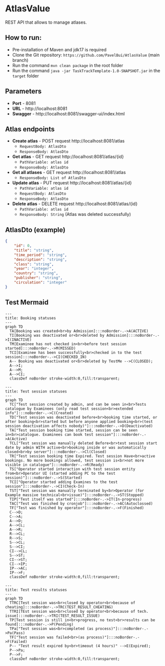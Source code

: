 # AtlasValue

REST API that allows to manage atlases. 

## How to run:
- Pre-installation of Maven and jdk17 is required
- Clone the Git repository: `https://github.com/PavelBui/AtlasValue` (main branch)
- Run the command `mvn clean package` in the root folder
- Run the command `java -jar TaskTrackTemplate-1.0-SNAPSHOT.jar` in the `target` folder

## Parameters
- **Port** - 8081
- **URL** - http://localhost:8081
- **Swagger** - http://localhost:8081/swagger-ui/index.html

## Atlas endpoints
- **Create atlas** - POST request http://localhost:8081/atlas
    - `RequestBody: AtlasDto`
    - `ResponseBody: AtlasDto`
- **Get atlas** - GET request http://localhost:8081/atlas/{id}
    - `PathVariable: atlas id`
    - `ResponseBody: AtlasDto`
- **Get all atlases** - GET request http://localhost:8081/atlas
    - `ResponseBody: List of AtlasDto`
- **Update atlas** - PUT request http://localhost:8081/atlas/{id}
    - `PathVariable: atlas id`
    - `RequestBody: AtlasDto`
    - `ResponseBody: AtlasDto`
- **Delete atlas** - DELETE request http://localhost:8081/atlas/{id}
    - `PathVariable: atlas id`
    - `ResponseBody: String` (Atlas was deleted successfully)

## AtlasDto (example)
```json
{
    "id": 0,
    "title": "string",
    "time_period": "string",
    "description": "string",
    "class": "string",
    "year": "integer",
    "country": "string",
    "publisher": "string",
    "circulation": "integer"
}
```

## Test Mermaid
```mermaid
---
title: Booking statuses
---
graph TD
  TA[Booking was created<br>by Admission]:::noBorder-.->A(ACTIVE)
  TI[Booking was deactivated or<br>deleted by Admission]:::noBorder-.->I(INACTIVE)
  TM[Examinee has not checked in<br>before test session started]:::noBorder-.->M(MISSED)
  TCI[Examinee has been successfully<br>checked in to the test session]:::noBorder-.->CI(CHECKED_IN)
  A-- Booking was deactivated or<br>deleted by TestMe -->C(CLOSED);
  A-->I;
  A-->M;
  A-->CI;
  classDef noBorder stroke-width:0,fill:transparent;
```

```mermaid
---
title: Test session statuses
---
graph TD
  TC["Test session created by admin, and can be seen in<br>Tests catalogue by Examinees (only read test session<br>extended info"]:::noBorder-.->C(Created)
  TD["Test session was deactivated before<br>booking time started, or after booking<br>started but before anyone applied booking<br>(test session deactivation affects nobody)"]:::noBorder-.->D(Deactivated)
  TA["Test session booking time started, session can be seen in<br>catalogue. Examinees can book test session"]:::noBorder-.->A(Active)
  TCL["Test session was manually deleted Before<br>test session start date by admin WITH active<br>booking inside or was automatically closed<br>by server"]:::noBorder-.->Cl(Closed)
  TR["Test session booking time Expired. Test session Have<br>active bookings. No more bookings allowed, test session is<br>not more visible in catalogue"]:::noBorder-.->R(Ready)
  TS["Operator started interaction with test session entity from<br>Operator UI (started adding PC to the test session)"]:::noBorder-.->S(Started)
  TCI["Operator started adding Examines to the test session"]:::noBorder-.->CI(Check-In)
  TST["Test session was manually terminated by<br>Operator (for Example massive technical<br>issue)"]:::noBorder-.->ST(Stopped)
  TIP["Test itself was started"]:::noBorder-.->IT(In-progress)
  TAC["Test was finished by cronjob"]:::noBorder-.->AC(Autoclossed)
  TF["Test was finished by operator"]:::noBorder-.->F(Finished)
  C-->D;
  C-->A;
  A-->D;
  A-->CL;
  A-->R;
  R-->CL;
  R-->S;
  S-->CL;
  S-->CI;
  CI-->CL;
  S-->ST;
  CI-->ST;
  CI-->IP;
  IP-->AC;
  IP-->F;
  classDef noBorder stroke-width:0,fill:transparent;
```

```mermaid
---
title: Test results statuses
---
graph TD
  TTRC[Test session was<br>closed by operator<br>because of cheating]:::noBorder-.->TRC(TEST_RESULT_CHEATING)
  TTRI[TEst session was<br>closed by operator<br>because of tech. issue]:::noBorder-.->TRI(TEST_RESULT_ISSUE)
  TP[Test session is still in<br>progress, no test<br>results can be found]:::noBorder-.->P(Pending)
  TPa["Test session was<br>completed (as process)"]:::noBorder-.->Pa(Pass)
  TF["Test session was failed<br>(as process)"]:::noBorder-.->F(Failed)
  P-- "Test result expired by<br>timeout (4 hours)" -->E(Expired);
  P-->Pa;
  P-->F;
  classDef noBorder stroke-width:0,fill:transparent;
```